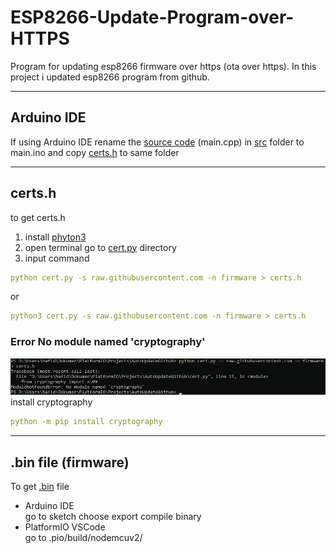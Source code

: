 # ESP8266-Update-Program-over-HTTPS
Program for updating esp8266 firmware over https (ota over https). In this project i updated esp8266 program from github.

---

## Arduino IDE
If using Arduino IDE rename the [source code](https://github.com/hafidh7/ESP8266-Update-Program-over-HTTPS/blob/master/src/main.cpp) (main.cpp) in [src](https://github.com/hafidh7/ESP8266-Update-Program-over-HTTPS/tree/master/src) folder to main.ino and copy [certs.h](https://github.com/hafidh7/ESP8266-Update-Program-over-HTTPS/blob/master/include/certs.h)  to same folder

---

## certs.h  
to get certs.h  
1. install [phyton3](https://www.python.org/)
2. open terminal go to [cert.py](https://github.com/hafidh7/ESP8266-Update-Program-over-HTTPS/blob/master/cert.py) directory
3. input command
```yaml
python cert.py -s raw.githubusercontent.com -n firmware > certs.h
```
or
```yaml
python3 cert.py -s raw.githubusercontent.com -n firmware > certs.h
```
### Error No module named 'cryptography'  
<img src="./img/cryptograpy_error.jpg" />  
install cryptography

```yaml
python -m pip install cryptography
```

---

## .bin file (firmware)
To get [.bin](https://github.com/hafidh7/ESP8266-Update-Program-over-HTTPS/blob/master/.pio/build/nodemcuv2/firmware.bin) file   
- Arduino IDE   
go to sketch choose export compile binary
- PlatformIO VSCode   
go to .pio/build/nodemcuv2/
